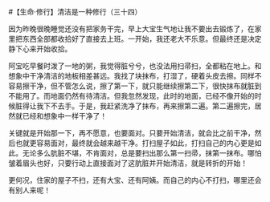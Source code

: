 #【生命⋅修行】清洁是一种修行（三十四）

因为昨晚很晚睡觉还没有把家务干完，早上大宝生气地让我不要出去锻炼了，在家里把东西全部都收拾好了直接去上班。一开始，我还老大不乐意。但最终还是决定静下心来开始收拾。

阿宝吃早餐时泼了一地的粥，我觉得脏兮兮，也没法用扫帚扫，全都粘在地上。和想象中干净清洁的地板相差甚远。我找了块抹布，打湿了，硬着头皮去擦。同样不容易擦干净，但不管怎么说，擦了第一下，就只能继续擦第二下，很快抹布就脏到不能用了。而地面仍然有待清洁。但我忽然发现，此时的地面，已经不像开始的时候脏得让我下不去手。于是，我赶紧洗净了抹布，再来擦第二遍。第二遍擦完，居然就已经和想象中一样干净了！

关键就是开始那一下，再不愿意，也要面对。只要开始清洁，就会比之前干净，然后也就更容易面对，最终就会越来越干净。打扫屋子如此，打扫自己的内心更是如此。无论多么肮脏不堪，不肯面对，总是要扫出那么第一扫帚，抹第一抹布。哪怕皱着眉头也好，只要行动上直接面对了这肮脏并开始清洁，就是转折的开始！

更何况，住家的屋子不扫，还有大宝、还有阿姨。而自己的内心不打扫，哪里还会有别人来呢！